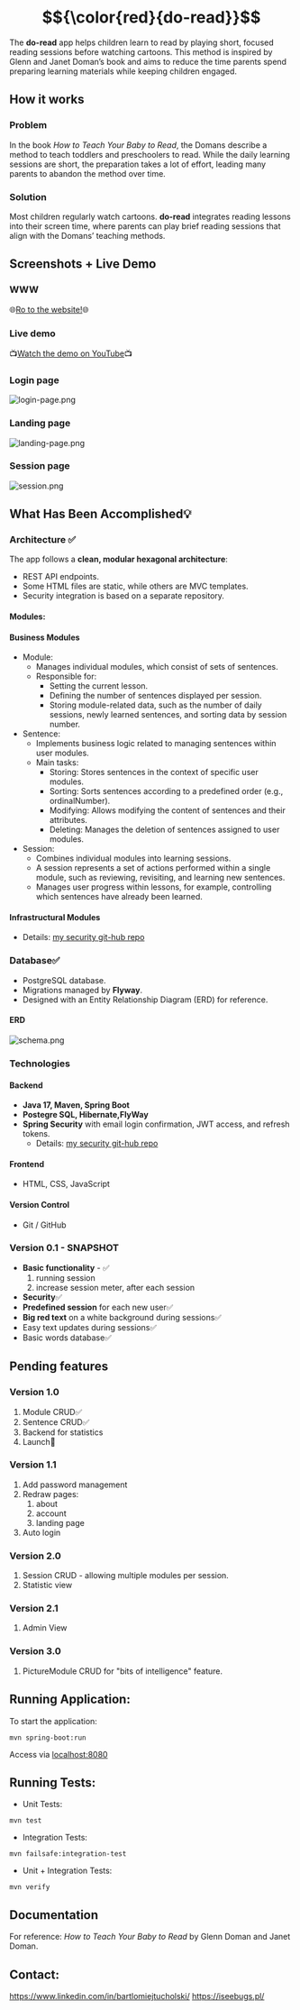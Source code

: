 # $${\color{red}{do-read}}$$
The **do-read** app helps children learn to read by playing short, 
focused reading sessions before watching cartoons. 
This method is inspired by Glenn and Janet Doman’s book 
and aims to reduce the time parents spend preparing learning materials while keeping children engaged.

## How it works
### Problem
In the book *How to Teach Your Baby to Read*, the Domans describe a method to teach toddlers and preschoolers to read. While the daily learning sessions are short, 
the preparation takes a lot of effort, leading many parents to abandon the method over time.
### Solution
Most children regularly watch cartoons. **do-read** integrates reading lessons into their screen time, where parents can play brief reading sessions that align with the Domans’ teaching methods.

## Screenshots + Live Demo
### WWW
🌐[Ro to the website!](http://ec2-3-64-60-246.eu-central-1.compute.amazonaws.com:8000/)🌐

### Live demo
📺[Watch the demo on YouTube](https://youtu.be/iQrmxAIZE3I)📺
### Login page
![login-page.png](documentation%2Freadme%2Flogin-page.png)
### Landing page
![landing-page.png](documentation%2Freadme%2Flanding-page.png)
### Session page
![session.png](documentation%2Freadme%2Fsession.png)
## What Has Been Accomplished💡
### Architecture ✅
The app follows a **clean, modular hexagonal architecture**:
* REST API endpoints.
* Some HTML files are static, while others are MVC templates.
* Security integration is based on a separate repository.
#### Modules:
#### Business Modules
* Module:
  * Manages individual modules, which consist of sets of sentences.
  * Responsible for:
    * Setting the current lesson.
    * Defining the number of sentences displayed per session.
    * Storing module-related data, such as the number of daily sessions, newly learned sentences, and sorting data by session number.
* Sentence:
  * Implements business logic related to managing sentences within user modules.
  * Main tasks:
    * Storing: Stores sentences in the context of specific user modules.
    * Sorting: Sorts sentences according to a predefined order (e.g., ordinalNumber).
    * Modifying: Allows modifying the content of sentences and their attributes.
    * Deleting: Manages the deletion of sentences assigned to user modules.
* Session:
  * Combines individual modules into learning sessions.
  * A session represents a set of actions performed within a single module, such as reviewing, revisiting, and learning new sentences.
  * Manages user progress within lessons, for example, controlling which sentences have already been learned.
#### Infrastructural Modules
* Details: [my security git-hub repo](https://github.com/GitHub-BartekT/SpringBoot_Security_Module)
### Database✅
* PostgreSQL database.
* Migrations managed by **Flyway**.
* Designed with an Entity Relationship Diagram (ERD) for reference.
#### ERD
![schema.png](documentation%2Freadme%2Fschema.png)
### Technologies
#### Backend
* **Java 17, Maven, Spring Boot** 
* **Postegre SQL, Hibernate,FlyWay**
* **Spring Security** with email login confirmation, JWT access, and refresh tokens.
  * Details: [my security git-hub repo](https://github.com/GitHub-BartekT/SpringBoot_Security_Module)
#### Frontend
* HTML, CSS, JavaScript
#### Version Control
* Git / GitHub
### Version 0.1 - SNAPSHOT
* **Basic functionality** - ✅
  1. running session
  2. increase session meter, after each session
* **Security**✅
* **Predefined session** for each new user✅
* **Big red text** on a white background during sessions✅
* Easy text updates during sessions✅
* Basic words database✅

## Pending features
### Version 1.0
1. Module CRUD✅
2. Sentence CRUD✅
3. Backend for statistics
4. Launch🚀
### Version 1.1
1. Add password management
2. Redraw pages:
   1. about
   2. account
   3. landing page
3. Auto login
### Version 2.0
1. Session CRUD - allowing multiple modules per session.
2. Statistic view
### Version 2.1
1. Admin View
### Version 3.0
1. PictureModule CRUD for "bits of intelligence" feature.

## Running Application:
To start the application:

```mvn spring-boot:run```

Access via [localhost:8080](http://localhost:8080)

## Running Tests:

* Unit Tests:

```mvn test```

* Integration Tests:

```mvn failsafe:integration-test```

* Unit + Integration Tests:

```mvn verify```

## Documentation
For reference: *How to Teach Your Baby to Read* by Glenn Doman and Janet Doman.

## Contact:
https://www.linkedin.com/in/bartlomiejtucholski/
https://iseebugs.pl/

